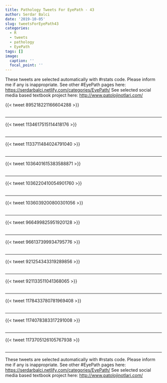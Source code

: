 ```yaml
---
title: Pathology Tweets For EyePath - 43
author: Serdar Balci
date: '2019-10-05'
slug: tweetsForEyePath43
categories:
  - R
  - tweets
  - pathology
  - EyePath
tags: []
image:
  caption: ''
  focal_point: ''
---
```



These tweets are selected automatically with #rstats code. Please inform me if any is inappropriate.
See other #EyePath pages here: https://serdarbalci.netlify.com/categories/EyePath/ 
See selected social media based textbook project here: http://www.patolojinotlari.com/

{{< tweet 895218221166604288 >}}
<br>
<br>
<hr>
{{< tweet 1134617515114418176 >}}
<br>
<br>
<hr>
{{< tweet 1133711484024791040 >}}
<br>
<br>
<hr>
{{< tweet 1036401615383588871 >}}
<br>
<br>
<hr>
{{< tweet 1036220410054901760 >}}
<br>
<br>
<hr>
{{< tweet 1036039200800301056 >}}
<br>
<br>
<hr>
{{< tweet 966499825951920128 >}}
<br>
<br>
<hr>
{{< tweet 966137399934795776 >}}
<br>
<br>
<hr>
{{< tweet 921254343319289856 >}}
<br>
<br>
<hr>
{{< tweet 921133511041368065 >}}
<br>
<br>
<hr>
{{< tweet 1178433780781969408 >}}
<br>
<br>
<hr>
{{< tweet 1174078383317291008 >}}
<br>
<br>
<hr>
{{< tweet 1173705126105767938 >}}
<br>
<br>
<hr>


These tweets are selected automatically with #rstats code. Please inform me if any is inappropriate.
See other #EyePath pages here: https://serdarbalci.netlify.com/categories/EyePath/ 
See selected social media based textbook project here: http://www.patolojinotlari.com/
